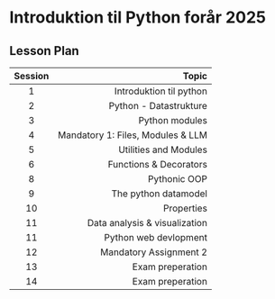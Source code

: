 # Introduktion til Python forår 2025    

## Lesson Plan

| Session |                           Topic                            |
| :-----: | --------------------------------------------------------: |
|    1    |               Introduktion til python                       |
|    2    |    Python - Datastrukture                                  | 
|    3    |                 Python modules                          |
|    4    |        Mandatory 1: Files, Modules & LLM                   |
|    5    |              Utilities and Modules                         |
|    6    |             Functions & Decorators                         |
|    8    |                  Pythonic OOP                              |
|    9    |              The python datamodel                          |
|   10    |                   Properties                               |
|  11     |          Data analysis & visualization                     |
|  11     |            Python web devlopment                           |
|   12    |            Mandatory Assignment 2                          |
|   13    |              Exam preperation                              |
|   14    |              Exam preperation                              |



